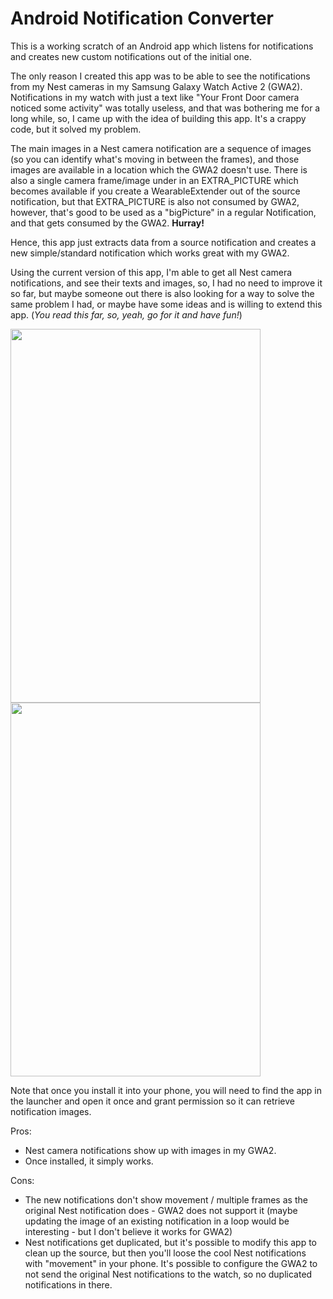 # Android Notification Converter

This is a working scratch of an Android app which listens for notifications and creates new custom notifications out of the initial one. 

The only reason I created this app was to be able to see the notifications from my Nest cameras in my Samsung Galaxy Watch Active 2 (GWA2). Notifications in my watch with just a text like "Your Front Door camera noticed some activity" was totally useless, and that was bothering me for a long while, so, I came up with the idea of building this app. It's a crappy code, but it solved my problem.

The main images in a Nest camera notification are a sequence of images (so you can identify what's moving in between the frames), and those images are available in a location which the GWA2 doesn't use. There is also a single camera frame/image under in an EXTRA_PICTURE which becomes available if you create a WearableExtender out of the source notification, but that EXTRA_PICTURE is also not consumed by GWA2, however, that's good to be used as a "bigPicture" in a regular Notification, and that gets consumed by the GWA2. **Hurray!**

Hence, this app just extracts data from a source notification and creates a new simple/standard notification which works great with my GWA2.

Using the current version of this app, I'm able to get all Nest camera notifications, and see their texts and images, so, I had no need to improve it so far, but maybe someone out there is also looking for a way to solve the same problem I had, or maybe have some ideas and is willing to extend this app. (*You read this far, so, yeah, go for it and have fun!*)

<img src="https://user-images.githubusercontent.com/3311313/156721887-98af5597-b0fd-400c-8eed-49641446ab62.jpg" width="400" height="598"/> <img src="https://user-images.githubusercontent.com/3311313/156721902-69cb44b7-19fe-442d-941b-69cae9da2d1f.jpg" width="400" height="598"/>

Note that once you install it into your phone, you will need to find the app in the launcher and open it once and grant permission so it can retrieve notification images.

Pros: 
- Nest camera notifications show up with images in my GWA2.
- Once installed, it simply works. 

Cons:
- The new notifications don't show movement / multiple frames as the original Nest notification does - GWA2 does not support it (maybe updating the image of an existing notification in a loop would be interesting - but I don't believe it works for GWA2) 
- Nest notifications get duplicated, but it's possible to modify this app to clean up the source, but then you'll loose the cool Nest notifications with "movement" in your phone. It's possible to configure the GWA2 to not send the original Nest notifications to the watch, so no duplicated notifications in there. 
